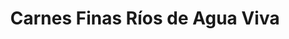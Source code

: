 ---
title: "Carnes Finas Ríos de Agua Viva"
url: /bogota/carnes-finas-rios-de-agua-viva/
shop: Metzgerei
---
